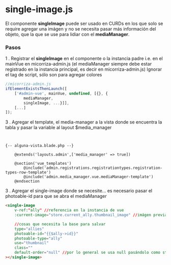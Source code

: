 # single-image.js

El componente **singleImage** puede ser usado en CURDs en los que solo se require agregar una imágen y no se necesita pasar más información del objeto, que la que se use para lidiar con el **mediaManager**.

### Pasos

1 . Registrar el **singleImage** en el componente o la instancia padre i.e. en el mainVue en micorriza-admin.js (el mediaManager siempre debe estar registrado en la instancia principal, es decir en micorriza-admin.js)
Ignorar el tag de script, sólo son para agregar colores

```js
//micorriza-admin.js
ifElementExistsThenLaunch([
	['#admin-vue', mainVue, undefined, [{}, {
		mediaManager,
		singleImage, ...}]],
	[...]
]);
```

3 . Agregar el template, el media-manager a la vista donde se encuentra la tabla y pasar la variable al layout $media_manager
```


{-- alguna-vista.blade.php --}

	@extends('layouts.admin',['media_manager' => true])

	@section('vue_templates')
		@include('admin.registrations.registrationtypes.registration-types-row-template')
		@include('admin.media_manager.vue.mediaManager-template')
	@endsection
```

3 . Agregar el single-image donde se necesite... es necesario pasar el photoable-id para que se abra el mediaManager

```html
<single-image
	v-ref:"ally" //referencia en la instancia de vue
	:current-image="store.current_ally.thumbnail_image" //imágen previamente cargada que ha sido recibida de la base de datos

	//cosas que necesita la base para salvar
	type="allies"
	photoable-id="{{$ally->id}}"
	photoable-type="ally"
	use="thumbnail"
	class=""
	default-order="null" //por lo general se usa null pasándolo como string. Si se omite este atributo, el componente manda 0
></single-image>
```
